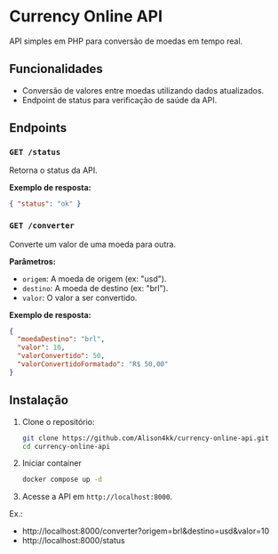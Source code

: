 # Currency Online API

API simples em PHP para conversão de moedas em tempo real.

## Funcionalidades

- Conversão de valores entre moedas utilizando dados atualizados.
- Endpoint de status para verificação de saúde da API.

## Endpoints

### `GET /status`

Retorna o status da API.

**Exemplo de resposta:**
```json
{ "status": "ok" }
```

### `GET /converter`
Converte um valor de uma moeda para outra.

**Parâmetros:**
- `origem`: A moeda de origem (ex: "usd").
- `destino`: A moeda de destino (ex: "brl").
- `valor`: O valor a ser convertido.

**Exemplo de resposta:**
```json
{
  "moedaDestino": "brl",
  "valor": 10,
  "valorConvertido": 50,
  "valorConvertidoFormatado": "R$ 50,00"
}

```


## Instalação

1. Clone o repositório:
   ```bash
   git clone https://github.com/Alison4kk/currency-online-api.git
   cd currency-online-api
    ```

2. Iniciar container 
    ```bash
    docker compose up -d
    ```


3. Acesse a API em `http://localhost:8000`.

Ex.:
- http://localhost:8000/converter?origem=brl&destino=usd&valor=10
- http://localhost:8000/status